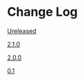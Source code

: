 # Change Log


[Ureleased](https://github.com/nteract/bookstore/compare/0.9.4...HEAD)

[2.1.0](https://github.com/nteract/bookstore/releases/tag/2.1.0)

[2.0.0](https://github.com/nteract/bookstore/releases/tag/2.0.0)

[0.1](https://github.com/nteract/bookstore/releases/tag/0.1)